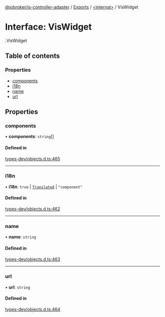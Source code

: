 [@iobroker/js-controller-adapter](../README.md) / [Exports](../modules.md) / [<internal\>](../modules/internal_.md) / VisWidget

# Interface: VisWidget

[<internal>](../modules/internal_.md).VisWidget

## Table of contents

### Properties

- [components](internal_.VisWidget.md#components)
- [i18n](internal_.VisWidget.md#i18n)
- [name](internal_.VisWidget.md#name)
- [url](internal_.VisWidget.md#url)

## Properties

### components

• **components**: `string`[]

#### Defined in

[types-dev/objects.d.ts:465](https://github.com/ioBroker/ioBroker.js-controller/blob/ef3265a4/packages/types-dev/objects.d.ts#L465)

___

### i18n

• **i18n**: ``true`` \| [`Translated`](../modules/internal_.md#translated) \| ``"component"``

#### Defined in

[types-dev/objects.d.ts:462](https://github.com/ioBroker/ioBroker.js-controller/blob/ef3265a4/packages/types-dev/objects.d.ts#L462)

___

### name

• **name**: `string`

#### Defined in

[types-dev/objects.d.ts:463](https://github.com/ioBroker/ioBroker.js-controller/blob/ef3265a4/packages/types-dev/objects.d.ts#L463)

___

### url

• **url**: `string`

#### Defined in

[types-dev/objects.d.ts:464](https://github.com/ioBroker/ioBroker.js-controller/blob/ef3265a4/packages/types-dev/objects.d.ts#L464)

